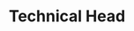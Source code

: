 ---
draft: false
name: "Mukilan Murugan"
title: "Technical Head"
src: "https://github.com/Shubham-Rasal/astro-club-ecell/assets/95695273/907390f4-5aa5-4b23-a997-3375bb9d0324"
alt: "Mukilan"
linkedin: "https://www.linkedin.com/in/mukilan-murugan-7562bb158/"
mail: "mukilanmurugan.201ec136@nitk.edu.in"
publishDate: "2022-11-07 15:39"
---